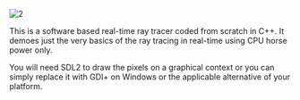 ![2](https://user-images.githubusercontent.com/7083803/94318199-a2cdef00-ff90-11ea-81ec-516de200fb7f.png)

This is a software based real-time ray tracer coded from scratch in C++.
It demoes just the very basics of the ray tracing in real-time using CPU horse power only.

You will need SDL2 to draw the pixels on a graphical context or you can simply replace it with GDI+ on Windows or the applicable alternative of your platform.
